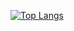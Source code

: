 [![Top Langs](https://github-readme-stats.vercel.app/api/top-langs/?username=dmstmdrbs&exclude_repo=BareMetal_TeamProject)](https://github.com/dmstmdrbs)
<!-- 
### 📚 Experience

|         Type          |       Date        | Contents                                  |  Organization   |
| :-------------------: | :---------------: | :-----------------------------------------: | :-------------: |
|      🏫 Education      |     2017.03 ~     | Department of software                   | Ajou University |
|      🏢Internship     |   2022.01 ~ 2022.05    | Front-end Developer                       | Dever corp.     |
| 🎮 Activity | 2022.04 ~ 2022.12 | SW Maestro 13th | SW Maestro |
| 🏢 Coporation | 2022.04 ~ 2022.12 | SW Maestro 13th | SW Maestro |

 -->
